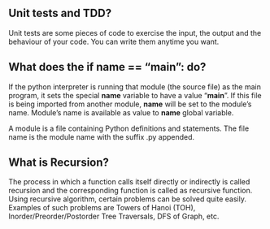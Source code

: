 ## Unit tests and TDD?

Unit tests are some pieces of code to exercise the input, the output and the behaviour of your code. You can write them anytime you want.

## What does the if **name** == “**main**”: do?

If the python interpreter is running that module (the source file) as the main program, it sets the special **name** variable to have a value “**main**”. If this file is being imported from another module, **name** will be set to the module’s name. Module’s name is available as value to **name** global variable.

A module is a file containing Python definitions and statements. The file name is the module name with the suffix .py appended.

## What is Recursion?
The process in which a function calls itself directly or indirectly is called recursion and the corresponding function is called as recursive function. Using recursive algorithm, certain problems can be solved quite easily. Examples of such problems are Towers of Hanoi (TOH), Inorder/Preorder/Postorder Tree Traversals, DFS of Graph, etc.
